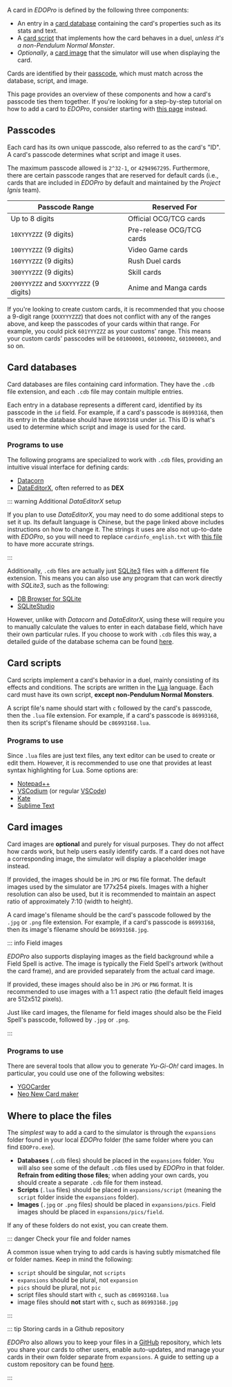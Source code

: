 A card in _EDOPro_ is defined by the following three components:

- An entry in a [card database](#card-databases) containing the card's properties such as its stats and text.
- A [card script](#card-scripts) that implements how the card behaves in a duel, _unless it's a non-Pendulum Normal Monster_.
- _Optionally_, a [card image](#card-images) that the simulator will use when displaying the card.

Cards are identified by their [passcode](#passcodes), which must match across the database, script, and image.

This page provides an overview of these components and how a card's passcode ties them together. If you're looking for a step-by-step tutorial on how to add a card to _EDOPro_, consider starting with [this page](first-card) instead.

## Passcodes

Each card has its own unique passcode, also referred to as the card's "ID". A card's passcode determines what script and image it uses.

The maximum passcode allowed is `2^32-1`, or `4294967295`. Furthermore, there are certain passcode ranges that are reserved for default cards (i.e., cards that are included in _EDOPro_ by default and maintained by the _Project Ignis_ team).

| Passcode Range                         | Reserved For              |
| -------------------------------------- | ------------------------- |
| Up to 8 digits                         | Official OCG/TCG cards    |
| `10XYYYZZZ` (9 digits)                 | Pre-release OCG/TCG cards |
| `100YYYZZZ` (9 digits)                 | Video Game cards          |
| `160YYYZZZ` (9 digits)                 | Rush Duel cards           |
| `300YYYZZZ` (9 digits)                 | Skill cards               |
| `200YYYZZZ` and `5XXYYYZZZ` (9 digits) | Anime and Manga cards     |

If you're looking to create custom cards, it is recommended that you choose a 9-digit range (`XXXYYYZZZ`) that does not conflict with any of the ranges above, and keep the passcodes of your cards within that range. For example, you could pick `601YYYZZZ` as your customs' range. This means your custom cards' passcodes will be `601000001`, `601000002`, `601000003`, and so on.

## Card databases

Card databases are files containing card information. They have the `.cdb` file extension, and each `.cdb` file may contain multiple entries.

Each entry in a database represents a different card, identified by its passcode in the `id` field. For example, if a card's passcode is `86993168`, then its entry in the database should have `86993168` under `id`. This ID is what's used to determine which script and image is used for the card.

### Programs to use

The following programs are specialized to work with `.cdb` files, providing an intuitive visual interface for defining cards:

- [Datacorn](https://github.com/ProjectIgnis/Datacorn#how-to-download)
- [DataEditorX](https://github.com/247321453/DataEditorX/blob/master/README.md), often referred to as **DEX**

::: warning Additional _DataEditorX_ setup

If you plan to use _DataEditorX_, you may need to do some additional steps to set it up. Its default language is Chinese, but the page linked above includes instructions on how to change it. The strings it uses are also not up-to-date with _EDOPro_, so you will need to replace `cardinfo_english.txt` with [this file](https://github.com/NaimSantos/DataEditorX/blob/master/DataEditorX/data/cardinfo_english.txt) to have more accurate strings.

:::

Additionally, `.cdb` files are actually just [SQLite3](https://www.sqlite.org/) files with a different file extension. This means you can also use any program that can work directly with _SQLite3_, such as the following:

- [DB Browser for SQLite](https://sqlitebrowser.org/)
- [SQLiteStudio](https://sqlitestudio.pl/)

However, unlike with _Datacorn_ and _DataEditorX_, using these will require you to manually calculate the values to enter in each database field, which have their own particular rules. If you choose to work with `.cdb` files this way, a detailed guide of the database schema can be found [here](/guides/general/cdb).

## Card scripts

Card scripts implement a card's behavior in a duel, mainly consisting of its effects and conditions. The scripts are written in the [Lua](https://www.lua.org/) language. Each card must have its own script, **except non-Pendulum Normal Monsters**.

A script file's name should start with `c` followed by the card's passcode, then the `.lua` file extension. For example, if a card's passcode is `86993168`, then its script's filename should be `c86993168.lua`.

### Programs to use

Since `.lua` files are just text files, any text editor can be used to create or edit them. However, it is recommended to use one that provides at least syntax highlighting for Lua. Some options are:

- [Notepad++](https://notepad-plus-plus.org/downloads/)
- [VSCodium](https://vscodium.com/#install) (or regular [VSCode](https://code.visualstudio.com/#alt-downloads))
- [Kate](https://kate-editor.org/get-it/)
- [Sublime Text](https://www.sublimetext.com/download)

## Card images

Card images are **optional** and purely for visual purposes. They do not affect how cards work, but help users easily identify cards. If a card does not have a corresponding image, the simulator will display a placeholder image instead.

If provided, the images should be in `JPG` or `PNG` file format. The default images used by the simulator are 177x254 pixels. Images with a higher resolution can also be used, but it is recommended to maintain an aspect ratio of approximately 7:10 (width to height).

A card image's filename should be the card's passcode followed by the `.jpg` or `.png` file extension. For example, if a card's passcode is `86993168`, then its image's filename should be `86993168.jpg`.

::: info Field images

_EDOPro_ also supports displaying images as the field background while a Field Spell is active. The image is typically the Field Spell's artwork (without the card frame), and are provided separately from the actual card image.

If provided, these images should also be in `JPG` or `PNG` format. It is recommended to use images with a 1:1 aspect ratio (the default field images are 512x512 pixels).

Just like card images, the filename for field images should also be the Field Spell's passcode, followed by `.jpg` or `.png`.

:::

### Programs to use

There are several tools that allow you to generate _Yu-Gi-Oh!_ card images. In particular, you could use one of the following websites:

- [YGOCarder](https://lauqerm.github.io/ygocarder/)
- [Neo New Card maker](https://yemachu.github.io/cardmaker/)

## Where to place the files

The _simplest_ way to add a card to the simulator is through the `expansions` folder found in your local _EDOPro_ folder (the same folder where you can find `EDOPro.exe`).

- **Databases** (`.cdb` files) should be placed in the `expansions` folder. You will also see some of the default `.cdb` files used by _EDOPro_ in that folder. **Refrain from editing those files**; when adding your own cards, you should create a separate `.cdb` file for them instead.
- **Scripts** (`.lua` files) should be placed in `expansions/script` (meaning the `script` folder inside the `expansions` folder).
- **Images** (`.jpg` or `.png` files) should be placed in `expansions/pics`. Field images should be placed in `expansions/pics/field`.

If any of these folders do not exist, you can create them.

::: danger Check your file and folder names

A common issue when trying to add cards is having subtly mismatched file or folder names. Keep in mind the following:

- `script` should be singular, not `scripts`
- `expansions` should be plural, not `expansion`
- `pics` should be plural, not `pic`
- script files should start with `c`, such as `c86993168.lua`
- image files should **not** start with `c`, such as `86993168.jpg`

:::

::: tip Storing cards in a Github repository

_EDOPro_ also allows you to keep your files in a [GitHub](https://github.com/) repository, which lets you share your cards to other users, enable auto-updates, and manage your cards in their own folder separate from `expansions`. A guide to setting up a custom repository can be found [here](/guides/general/remote-repo).

:::

